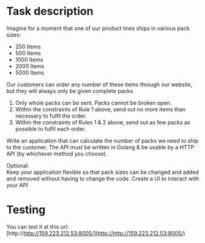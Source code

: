 # Task description

Imagine for a moment that one of our product lines ships in various pack sizes:  
- 250 Items 
- 500 Items 
- 1000 Items 
- 2000 Items 
- 5000 Items  

Our customers can order any number of these items through our website, but they will always only be given complete packs. 
1. Only whole packs can be sent. Packs cannot be broken open. 
2. Within the constraints of Rule 1 above, send out no more items than necessary to fulfil the order. 
3. Within the constraints of Rules 1 & 2 above, send out as few packs as possible to fulfil each order. 

Write an application that can calculate the number of packs we need to ship to the customer. 
The API must be written in Golang & be usable by a HTTP API (by whichever method you choose).  

Optional:  
Keep your application flexible so that pack sizes can be changed and added and removed without having to change the code. 
Create a UI to interact with your API 

# Testing

You can test it at this url:  
[http://http://159.223.212.53:8005/](http://http://159.223.212.53:8005/)